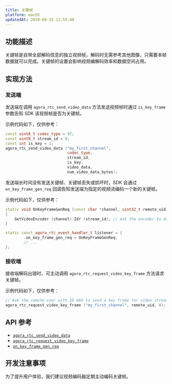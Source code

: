 ```yaml
---
title: 关键帧
platform: macOS
updatedAt: 2019-08-15 11:55:40
---
```


## 功能描述

关键帧是自带全部解码信息的独立视频帧，解码时无需参考其他图像，只需要本帧数据就可以完成。关键帧的设置会影响视频编解码效率和数据空间占用。

## 实现方法

### 发送端

发送端在调用 `agora_rtc_send_video_data` 方法发送视频帧时通过 `is_key_frame` 参数告知 SDK 该视频帧是否为关键帧。

示例代码如下，仅供参考：

```c++
const uint8_t codec_type = 97;
const uint8_t stream_id = 0;
const int is_key = 1;
agora_rtc_send_video_data ("my_first_channel",
                           codec_type,
                           stream_id,
                           is_key,
                           video_data,
                           num_video_data_bytes);
```

发送端长时间没有发送关键帧、关键帧丢失或损坏时，SDK 会通过 `on_key_frame_gen_req` 回调告知发送端为指定的视频流编码一个新的关键帧。

示例代码如下，仅供参考：

```c++
static void OnKeyFrameGenReq (const char *channel, uint32_t remote_uid, uint8_t stream_id)
{
	GetVideoEncoder (channel).Idr (stream_id); // Ask the encoder to do an IDR on the stream
}

static const agora_rtc_event_handler_t listener = {
		.on_key_frame_gen_req = OnKeyFrameGenReq,
		// ...
};
```

### 接收端

接收端解码出错时，可主动调用 `agora_rtc_request_video_key_frame` 方法请求关键帧。

示例代码如下，仅供参考：

```c++
// Ask the remote user with ID 666 to send a key frame for video stream 0
agora_rtc_request_video_key_frame ("my_first_channel", remote_uid, 0);
```

## API 参考

- [`agora_rtc_send_video_data`](./API%20Reference/rtsa_c/agora__rtc__api_8h.html#aa5ad8d63976f32c02984ca5ede1be727)
- [`agora_rtc_request_video_key_frame`](./API%20Reference/rtsa_c/agora__rtc__api_8h.html#ab6b6285057f6f572abbd19b97c0d20b0)
- [`on_key_frame_gen_req`](./API%20Reference/rtsa_c/structagora__rtc__event__handler__t.html#a568bc92359deb1629de443b7bb131301)

## 开发注意事项

为了提升用户体验，我们建议视频编码器定期主动编码关键帧。
